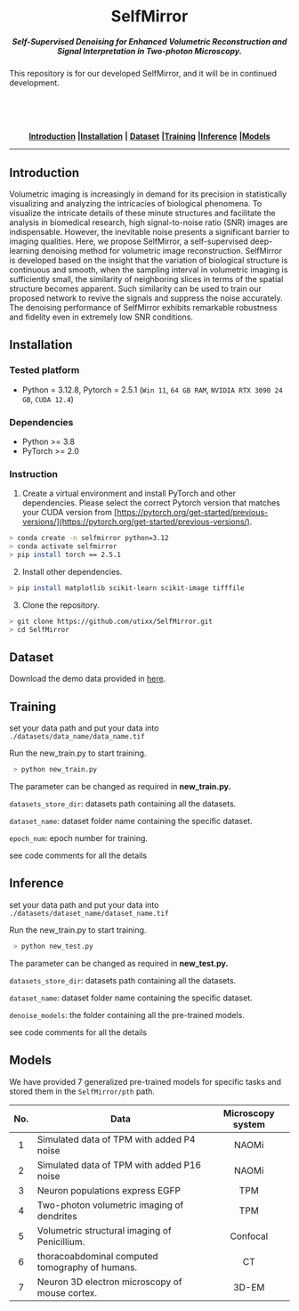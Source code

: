 [//]: # ([![Github commit]&#40;https://img.shields.io/github/last-commit/WeisongZhao/SN2N&#41;]&#40;https://github.com/WeisongZhao/SN2N/&#41;)

[//]: # ([![Github All Releases]&#40;https://img.shields.io/github/downloads/WeisongZhao/SN2N/total.svg&#41;]&#40;https://github.com/WeisongZhao/SN2N/releases/tag/v0.3.2/&#41;)

[//]: # ([![License]&#40;https://img.shields.io/github/license/WeisongZhao/SN2N&#41;]&#40;https://github.com/WeisongZhao/SN2N/blob/master/LICENSE/&#41;)

[//]: # ([![paper]&#40;https://img.shields.io/badge/paper-nat.%20methods-black.svg&#41;]&#40;https://www.nature.com/nmeth/&#41;)

[//]: # ([![releases]&#40;https://img.shields.io/badge/release-v0.3.5-FF6600.svg&#41;]&#40;https://github.com/WeisongZhao/SN2N/releases/tag/v0.3.5/&#41;)

[//]: # (<br>)

[//]: # ()
[//]: # ([![Twitter]&#40;https://img.shields.io/twitter/follow/QuLiying?label=liying&#41;]&#40;https://twitter.com/QuLiying&#41;)

[//]: # ([![Twitter]&#40;https://img.shields.io/twitter/follow/weisong_zhao?label=weisong&#41;]&#40;https://twitter.com/weisong_zhao&#41;)

[//]: # ([![GitHub stars]&#40;https://img.shields.io/github/stars/WeisongZhao/SN2N?style=social&#41;]&#40;https://github.com/WeisongZhao/SN2N/&#41; )



<p>
<h1 align="center">SelfMirror</h1>
<h5 align="center">Self-Supervised Denoising for Enhanced Volumetric Reconstruction and Signal
   Interpretation in Two-photon Microscopy.</h5>

[//]: # (<h6 align="right">v0.3.5</h6>)
</p>


This repository is for our developed SelfMirror, and it will be in continued development.

<br><br><br>

<div align="center">

[**Introduction**](#-Introduction) **|**[**Installation**](#-Installation) **|** [**Dataset**](#-Dataset) **|**[**Training**](#-Training) **|**[**Inference**](#-Inference) **|**[**Models**](#-Models)

</div>

---

## Introduction 

Volumetric imaging is increasingly in demand for its precision in statistically
visualizing and analyzing the intricacies of biological phenomena. To visualize the intricate
details of these minute structures and facilitate the analysis in biomedical research, high signal-to-noise
ratio (SNR) images are indispensable. However, the inevitable noise presents a significant
barrier to imaging qualities. Here, we propose SelfMirror, a self-supervised deep-learning
denoising method for volumetric image reconstruction. SelfMirror is developed based on the
insight that the variation of biological structure is continuous and smooth, when the sampling
interval in volumetric imaging is sufficiently small, the similarity of neighboring slices in terms
of the spatial structure becomes apparent. Such similarity can be used to train our proposed
network to revive the signals and suppress the noise accurately. The denoising performance of
SelfMirror exhibits remarkable robustness and fidelity even in extremely low SNR conditions.

##  Installation

### Tested platform
  - Python = 3.12.8, Pytorch = 2.5.1 (`Win 11`, `64 GB RAM`, `NVIDIA RTX 3090 24 GB`, `CUDA 12.4`)

### Dependencies 
  - Python >= 3.8
  - PyTorch >= 2.0
    
### Instruction

1. Create a virtual environment and install PyTorch and other dependencies. Please select the correct Pytorch version that matches your CUDA version from [https://pytorch.org/get-started/previous-versions/](https://pytorch.org/get-started/previous-versions/).

 ```bash
 > conda create -n selfmirror python=3.12
 > conda activate selfmirror
 > pip install torch == 2.5.1
 ```
2. Install other dependencies.
 ```bash
 > pip install matplotlib scikit-learn scikit-image tifffile
 ```
3. Clone the repository.
 ```bash
 > git clone https://github.com/utixx/SelfMirror.git
 > cd SelfMirror
 ```

## Dataset

Download the demo data provided in [here](https://github.com/utixx/SelfMirror/releases/tag/data).


## Training 

set your data path and put your data into  ```./datasets/data_name/data_name.tif``` 

Run the new_train.py to start training.
   ```bash
    > python new_train.py
  ```
The parameter can be changed as required in **new_train.py.**

```datasets_store_dir```: datasets path containing all the datasets.

```dataset_name```: dataset folder name containing the specific dataset.

```epoch_num```: epoch number for training.

see code comments for all the details

##  Inference
set your data path and put your data into  ```./datasets/dataset_name/dataset_name.tif``` 

Run the new_train.py to start training.
   ```bash
    > python new_test.py
  ```
The parameter can be changed as required in **new_test.py.**

```datasets_store_dir```: datasets path containing all the datasets.

```dataset_name```: dataset folder name containing the specific dataset.

```denoise_models```: the folder containing all the pre-trained models.

see code comments for all the details

##  Models

We have provided 7 generalized pre-trained models for specific tasks and stored them in the ```SelfMirror/pth``` path.  

| No. | Data                                            | Microscopy system | 
|:---:|-------------------------------------------------|:-----------------:| 
|  1  | Simulated data of TPM with added P4 noise       |       NAOMi       |  
|  2  | Simulated data of TPM with added P16 noise      |       NAOMi       |  
|  3  | Neuron populations express EGFP                 |        TPM        | 
|  4  | Two-photon volumetric imaging of dendrites      |        TPM        |  
|  5  | Volumetric structural imaging of Penicillium.   |     Confocal      | 
|  6  | thoracoabdominal computed tomography of humans. |        CT         |
|  7  | Neuron 3D electron microscopy of mouse cortex.  |       3D-EM       |






